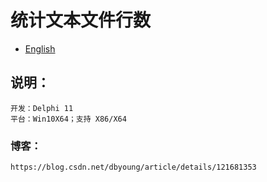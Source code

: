 # 统计文本文件行数

- [English](readme.md)

## 说明：
    开发：Delphi 11
    平台：Win10X64；支持 X86/X64

### 博客：
    https://blog.csdn.net/dbyoung/article/details/121681353
